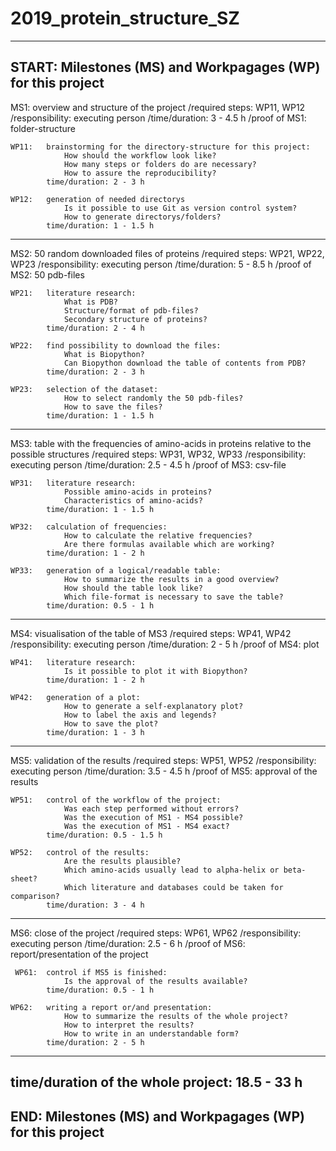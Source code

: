 # 2019_protein_structure_SZ
-----------------------------------------------------------------------
START: Milestones (MS) and Workpagages (WP) for this project
-----------------------------------------------------------------------

MS1: overview and structure of the project
	 /required steps: WP11, WP12
	 /responsibility: executing person
	 /time/duration: 3 - 4.5 h
	 /proof of MS1: folder-structure


	WP11:	brainstorming for the directory-structure for this project:
				How should the workflow look like?
				How many steps or folders do are necessary?
				How to assure the reproducibility?
			time/duration: 2 - 3 h
			
	WP12:	generation of needed directorys
				Is it possible to use Git as version control system?
				How to generate directorys/folders?
			time/duration: 1 - 1.5 h

-----------------------------------------------------------------------			

MS2: 50 random downloaded files of proteins
	 /required steps: WP21, WP22, WP23 
	 /responsibility: executing person
	 /time/duration: 5 - 8.5 h
	 /proof of MS2: 50 pdb-files
		
	WP21:	literature research:	
				What is PDB?
				Structure/format of pdb-files?
				Secondary structure of proteins?
			time/duration: 2 - 4 h
			
	WP22:	find possibility to download the files:
				What is Biopython?
				Can Biopython download the table of contents from PDB?
			time/duration: 2 - 3 h
			
	WP23:	selection of the dataset:
				How to select randomly the 50 pdb-files?
				How to save the files?
			time/duration: 1 - 1.5 h

-----------------------------------------------------------------------			

MS3: table with the frequencies of amino-acids in proteins relative to the possible structures
	 /required steps: WP31, WP32, WP33 
	 /responsibility: executing person
	 /time/duration: 2.5 - 4.5 h
	 /proof of MS3: csv-file

	WP31:	literature research:
				Possible amino-acids in proteins?
				Characteristics of amino-acids?
			time/duration: 1 - 1.5 h
	
	WP32:	calculation of frequencies:
				How to calculate the relative frequencies?
				Are there formulas available which are working?
			time/duration: 1 - 2 h
	
	WP33:	generation of a logical/readable table:
				How to summarize the results in a good overview?
				How should the table look like?
				Which file-format is necessary to save the table?
			time/duration: 0.5 - 1 h

-----------------------------------------------------------------------			

MS4: visualisation of the table of MS3
	 /required steps: WP41, WP42
	 /responsibility: executing person
	 /time/duration: 2 - 5 h
	 /proof of MS4: plot
	 
	WP41:	literature research:
	 			Is it possible to plot it with Biopython?
			time/duration: 1 - 2 h
			
	WP42:	generation of a plot:
				How to generate a self-explanatory plot?
				How to label the axis and legends?
				How to save the plot?
			time/duration: 1 - 3 h

-----------------------------------------------------------------------				

MS5: validation of the results
	 /required steps: WP51, WP52
	 /responsibility: executing person
	 /time/duration: 3.5 - 4.5 h
	 /proof of MS5: approval of the results

	WP51:	control of the workflow of the project:
				Was each step performed without errors?
				Was the execution of MS1 - MS4 possible?
				Was the execution of MS1 - MS4 exact?
			time/duration: 0.5 - 1.5 h
			
	WP52:	control of the results:
				Are the results plausible?
				Which amino-acids usually lead to alpha-helix or beta-sheet?
				Which literature and databases could be taken for comparison?
			time/duration: 3 - 4 h
			
-----------------------------------------------------------------------

MS6: close of the project
	 /required steps: WP61, WP62
	 /responsibility: executing person
	 /time/duration: 2.5 - 6 h
	 /proof of MS6: report/presentation of the project
	 
	 WP61:	control if MS5 is finished:
				Is the approval of the results available?
			time/duration: 0.5 - 1 h
	
	WP62:	writing a report or/and presentation:
				How to summarize the results of the whole project?
				How to interpret the results?
				How to write in an understandable form?
			time/duration: 2 - 5 h
			
-----------------------------------------------------------------------
time/duration of the whole project: 18.5 - 33 h
----------------------------------------------------------------------- 
END: Milestones (MS) and Workpagages (WP) for this project 
-----------------------------------------------------------------------

